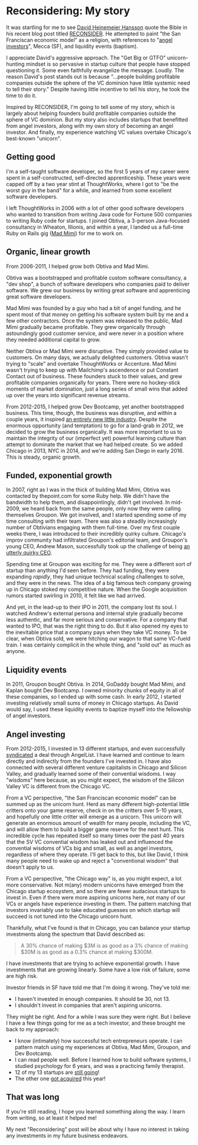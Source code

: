 # Reconsidering: My story

It was startling for me to see [David Heinemeier Hansson](http://david.heinemeierhansson.com/) quote the Bible in his recent blog post titled [RECONSIDER](https://signalvnoise.com/posts/3972-reconsider). He attempted to paint "the San Franciscan economic model" as a religion, with references to "[angel investors](https://en.wikipedia.org/wiki/Angel_investor)", Mecca (SF), and liquidity events (baptism).

I appreciate David's aggressive approach. The "Get Big or GTFO" unicorn-hunting mindset is so pervasive in startup culture that people have stopped questioning it. Some even faithfully evangelize the message. Loudly. The reason David's post stands out is because "...people building profitable companies outside the sphere of the VC dominion have little systemic need to tell their story." Despite having little incentive to tell his story, he took the time to do it.

Inspired by RECONSIDER, I'm going to tell some of my story, which is largely about helping founders build profitable companies outside the sphere of VC dominion. But my story also includes startups that benefitted from angel investors, along with my own story of becoming an angel investor. And finally, my experience watching VC values overtake Chicago's best-known "unicorn".

## Getting good

I'm a self-taught software developer, so the first 5 years of my career were spent in a self-constructed, self-directed apprenticeship. These years were capped off by a two year stint at ThoughtWorks, where I got to "be the worst guy in the band" for a while, and learned from some excellent software developers.

I left ThoughtWorks in 2006 with a lot of other good software developers who wanted to transition from writing Java code for Fortune 500 companies to writing Ruby code for startups. I joined Obtiva, a 3-person Java-focused consultancy in Wheaton, Illionis, and within a year, I landed us a full-time Ruby on Rails gig ([Mad Mimi](http://madmimi.com)) for me to work on.

## Organic, linear growth

From 2006-2011, I helped grow both Obtiva and Mad Mimi.

Obtiva was a bootstrapped and profitable custom software consultancy, a "dev shop", a bunch of software developers who companies paid to deliver software. We grew our business by writing great software and apprenticing great software developers.

Mad Mimi was founded by a guy who had a bit of angel funding, and he spent most of that money on getting his software system built by me and a few other contractors. Once the system was released to the public, Mad Mimi gradually became profitable. They grew organically through astoundingly good customer service, and were never in a position where they needed additional capital to grow.

Neither Obtiva or Mad Mimi were disruptive. They simply provided value to customers. On many days, we actually delighted customers. Obtiva wasn't trying to "scale" and overtake ThoughtWorks or Accenture. Mad Mimi wasn't trying to keep up with Mailchimp's ascendence or put Constant Contact out of business. These founders stuck to their values, and grew profitable companies organically for years. There were no hockey-stick moments of market domination, just a long series of small wins that added up over the years into significant revenue streams.

From 2012-2015, I helped grow Dev Bootcamp, yet another bootstrapped business. This time, though, the business was disruptive, and within a couple years, it inspired [an entirely new little industry](https://www.coursereport.com/resources/course-report-2015-bootcamp-market-size-study). Despite the enormous opportunity (and temptation) to go for a land-grab in 2012, we decided to grow the business organically. It was more important to us to maintain the integrity of our (imperfect yet) powerful learning culture than attempt to dominate the market that we had helped create. So we added Chicago in 2013, NYC in 2014, and we're adding San Diego in early 2016. This is steady, organic growth.

## Funded, exponential growth

In 2007, right as I was in the thick of building Mad Mimi, Obtiva was contacted by thepoint.com for some Ruby help. We didn't have the bandwidth to help them, and disappointingly, didn't get involved. In mid-2009, we heard back from the same people, only now they were calling themselves Groupon. We got involved, and I started spending some of my time consulting with their team. There was also a steadily increasingly number of Obtivians engaging with them full-time. Over my first couple weeks there, I was introduced to their incredibly quirky culture. Chicago's improv community had infiltrated Groupon's editorial team, and Groupon's young CEO, Andrew Mason, successfully took up the challenge of being [an utterly quirky CEO](https://twitter.com/andrewmason/status/1432192088).

Spending time at Groupon was exciting for me. They were a different sort of startup than anything I'd seen before. They had funding, they were expanding *rapidly*, they had unique technical scaling challenges to solve, and they were in the news. The idea of a big famous tech company growing up in Chicago stoked my competitive nature. When the Google acquisition rumors started swirling in 2010, it felt like we had arrived.

And yet, in the lead-up to their IPO in 2011, the company lost its soul. I watched Andrew's external persona and internal style gradually become less authentic, and far more serious and conservative. For a company that wanted to IPO, that was the right thing to do. But it also opened my eyes to the inevitable price that a company pays when they take VC money. To be clear, when Obtiva sold, we were hitching our wagon to that same VC-fueld train. I was certainly complicit in the whole thing, and "sold out" as much as anyone.

## Liquidity events

In 2011, Groupon bought Obtiva. In 2014, GoDaddy bought Mad Mimi, and Kaplan bought Dev Bootcamp. I owned minority chunks of equity in all of these companies, so I ended up with some cash. In early 2012, I started investing relatively small sums of money in Chicago startups. As David would say, I used these liquidity events to baptize myself into the fellowship of angel investors.

## Angel investing

From 2012-2015, I invested in 13 different startups, and even successfully [syndicated](https://angel.co/davehoover/syndicate) a deal through AngelList. I have learned and continue to learn directly and indirectly from the founders I've invested in. I have also connected with several different venture capitalists in Chicago and Silicon Valley, and gradually learned some of their convential wisdoms. I way "wisdoms" here because, as you might expect, the wisdom of the Silicon Valley VC is different from the Chicago VC.

From a VC perspective, "the San Franciscan economic model" can be summed up as the unicorn hunt. Herd as many different high-potential little critters onto your game reserve, check in on the critters over 5-10 years, and hopefully one little critter will emerge as a unicorn. This unicorn will generate an enormous amount of wealth for many people, including the VC, and will allow them to build a bigger game reserve for the next hunt. This incredible cycle has repeated itself so many times over the past 40 years that the SV VC convential wisdom has leaked out and influenced the convential wisdoms of VCs big and small, as well as angel investors, regardless of where they operate. I'll get back to this, but like David, I think many people need to wake up and reject a "conventional wisdom" that doesn't apply to us.

From a VC perspective, "the Chicago way" is, as you might expect, a lot more conservative. Not m(any) modern unicorns have emerged from the Chicago startup ecosystem, and so there are fewer audacious startups to invest in. Even if there were more aspiring unicorns here, not many of our VCs or angels have experience investing in them. The pattern matching that investors invariably use to take educated guesses on which startup will succeed is not tuned into the Chicago unicorn hunt.

Thankfully, what I've found is that in Chicago, you can balance your startup investments along the spectrum that David described as: 

> A 30% chance of making $3M is as good as a 3% chance of making $30M is as good as a 0.3% chance at making $300M.

I have investments that are trying to achieve exponential growth. I have investments that are growing linearly. Some have a low risk of failure, some are high risk.

Investor friends in SF have told me that I'm doing it wrong. They've told me:

* I haven't invested in enough companies. It should be 30, not 13.
* I shouldn't invest in companies that aren't aspiring unicorns.

They might be right. And for a while I was sure they were right. But I believe I have a few things going for me as a tech investor, and these brought me back to my approach:

* I know (intimately) how successful tech entrepreneurs operate. I can pattern match using my experiences at Obtiva, Mad Mimi, Groupon, and Dev Bootcamp.
* I can read people well. Before I learned how to build software systems, I studied psychology for 6 years, and was a practicing family therapist.
* 12 of my 13 startups are [still going](http://www.inc.com/magazine/201407/jason-fried/the-challenge-in-business-is-staying-in-business.html)!
* The other one [got acquired](http://www.chicagobusiness.com/article/20150820/BLOGS11/150819779/raise-com-buys-tastebud-doubles-staff) this year!

## That was long

If you're still reading, I hope you learned something along the way. I learn from writing, so at least it helped me!

My next "Reconsidering" post will be about why I have no interest in taking any investments in my future business endeavors.
